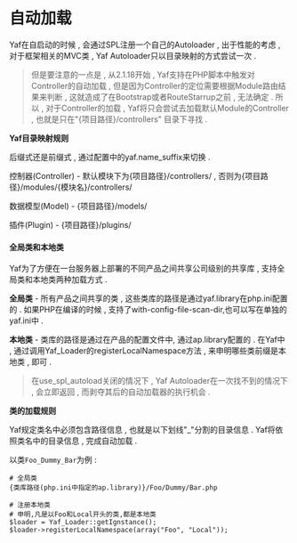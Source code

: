 # 自动加载

Yaf在自启动的时候 , 会通过SPL注册一个自己的Autoloader , 出于性能的考虑 , 对于框架相关的MVC类 , Yaf Autoloader只以目录映射的方式尝试一次 .

> 但是要注意的一点是 , 从2.1.18开始 , Yaf支持在PHP脚本中触发对Controller的自动加载 , 但是因为Controller的定位需要根据Module路由结果来判断 , 这就造成了在Bootstrap或者RouteStarrup之前 , 无法确定 . 所以 , 对于Controller的加载 , Yaf将只会尝试去加载默认Module的Controller , 也就是只在"{项目路径}/controllers" 目录下寻找 .

**Yaf目录映射规则**

后缀式还是前缀式 , 通过配置中的yaf.name\_suffix来切换 .

控制器\(Controller\) - 默认模块下为{项目路径}/controllers/ , 否则为{项目路径}/modules/{模块名}/controllers/

数据模型\(Model\) - {项目路径}/models/

插件\(Plugin\) - {项目路径}/plugins/

#### 全局类和本地类

Yaf为了方便在一台服务器上部署的不同产品之间共享公司级别的共享库 , 支持全局类和本地类两种加载方式 .

**全局类** - 所有产品之间共享的类 , 这些类库的路径是通过yaf.library在php.ini配置的 . 如果PHP在编译的时候 , 支持了with-config-file-scan-dir,也可以写在单独的yaf.ini中 .

**本地类** - 类库的路径是通过在产品的配置文件中, 通过ap.library配置的 . 在Yaf中 , 通过调用Yaf\_Loader的registerLocalNamespace方法 , 来申明哪些类前缀是本地类 , 即可 .

> 在use\_spl\_autoload关闭的情况下 , Yaf Autoloader在一次找不到的情况下 , 会立即返回 , 而剥夺其后的自动加载器的执行机会 .

**类的加载规则**

Yaf规定类名中必须包含路径信息 , 也就是以下划线"\_"分割的目录信息 . Yaf将依照类名中的目录信息 , 完成自动加载 .

以类`Foo_Dummy_Bar`为例 : 

```
# 全局类
{类库路径(php.ini中指定的ap.library)}/Foo/Dummy/Bar.php
```

```
# 注册本地类
# 申明,凡是以Foo和Local开头的类,都是本地类
$loader = Yaf_Loader::getIgnstance();
$loader->registerLocalNamespace(array("Foo", "Local"));
```



